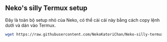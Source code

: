 ## Neko's silly Termux setup

Đây là toàn bộ setup nhỏ của Neko, có thể cài cái này bằng cách copy lệnh dưới và dán vào Termux.

```bash
wget https://raw.githubusercontent.com/NekoKatoriChan/Neko-silly-termux-setup/main/setup && bash setup```



